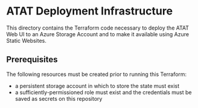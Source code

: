 # ATAT Deployment Infrastructure

This directory contains the Terraform code necessary to deploy the ATAT Web UI
to an Azure Storage Account and to make it available using Azure Static
Websites.

## Prerequisites

The following resources must be created prior to running this Terraform:

 - a persistent storage account in which to store the state must exist
 - a sufficiently-permissioned role must exist and the credentials must be saved
   as secrets on this repository
